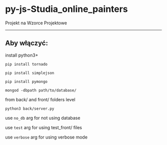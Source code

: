 # py-js-Studia_online_painters
Projekt na Wzorce Projektowe

___
## Aby włączyć:

install python3+

`pip install tornado`

`pip install simplejson`

`pip install pymongo`

`mongod -dbpath path/to/database/`

from back/ and front/ folders level

`python3 back/server.py`

use `no_db` arg for not using database

use `test` arg for using test_front/ files

use `verbose` arg for using verbose mode
